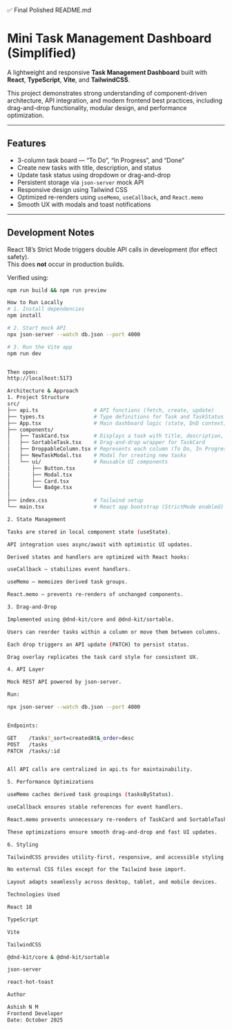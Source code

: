✅ Final Polished README.md
# Mini Task Management Dashboard (Simplified)

A lightweight and responsive **Task Management Dashboard** built with **React**, **TypeScript**, **Vite**, and **TailwindCSS**.

This project demonstrates strong understanding of component-driven architecture, API integration, and modern frontend best practices, including drag-and-drop functionality, modular design, and performance optimization.

---

## Features

- 3-column task board — “To Do”, “In Progress”, and “Done”
- Create new tasks with title, description, and status
- Update task status using dropdown or drag-and-drop
- Persistent storage via `json-server` mock API
- Responsive design using Tailwind CSS
- Optimized re-renders using `useMemo`, `useCallback`, and `React.memo`
- Smooth UX with modals and toast notifications

---

## Development Notes

React 18’s Strict Mode triggers double API calls in development (for effect safety).  
This does **not** occur in production builds.

Verified using:
```bash
npm run build && npm run preview

How to Run Locally
# 1. Install dependencies
npm install

# 2. Start mock API
npx json-server --watch db.json --port 4000

# 3. Run the Vite app
npm run dev


Then open:
http://localhost:5173

Architecture & Approach
1. Project Structure
src/
├── api.ts                  # API functions (fetch, create, update)
├── types.ts                # Type definitions for Task and TaskStatus
├── App.tsx                 # Main dashboard logic (state, DnD context)
├── components/
│   ├── TaskCard.tsx        # Displays a task with title, description, and status
│   ├── SortableTask.tsx    # Drag-and-drop wrapper for TaskCard
│   ├── DroppableColumn.tsx # Represents each column (To Do, In Progress, Done)
│   ├── NewTaskModal.tsx    # Modal for creating new tasks
│   └── ui/                 # Reusable UI components
│       ├── Button.tsx
│       ├── Modal.tsx
│       ├── Card.tsx
│       └── Badge.tsx
│
├── index.css               # Tailwind setup
└── main.tsx                # React app bootstrap (StrictMode enabled)

2. State Management

Tasks are stored in local component state (useState).

API integration uses async/await with optimistic UI updates.

Derived states and handlers are optimized with React hooks:

useCallback – stabilizes event handlers.

useMemo – memoizes derived task groups.

React.memo – prevents re-renders of unchanged components.

3. Drag-and-Drop

Implemented using @dnd-kit/core and @dnd-kit/sortable.

Users can reorder tasks within a column or move them between columns.

Each drop triggers an API update (PATCH) to persist status.

Drag overlay replicates the task card style for consistent UX.

4. API Layer

Mock REST API powered by json-server.

Run:

npx json-server --watch db.json --port 4000


Endpoints:

GET    /tasks?_sort=createdAt&_order=desc
POST   /tasks
PATCH  /tasks/:id


All API calls are centralized in api.ts for maintainability.

5. Performance Optimizations

useMemo caches derived task groupings (tasksByStatus).

useCallback ensures stable references for event handlers.

React.memo prevents unnecessary re-renders of TaskCard and SortableTask.

These optimizations ensure smooth drag-and-drop and fast UI updates.

6. Styling

TailwindCSS provides utility-first, responsive, and accessible styling.

No external CSS files except for the Tailwind base import.

Layout adapts seamlessly across desktop, tablet, and mobile devices.

Technologies Used

React 18

TypeScript

Vite

TailwindCSS

@dnd-kit/core & @dnd-kit/sortable

json-server

react-hot-toast

Author

Ashish N M
Frontend Developer
Date: October 2025